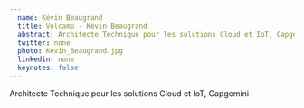```yaml
---
  name: Kévin Beaugrand
  title: Volcamp - Kévin Beaugrand
  abstract: Architecte Technique pour les solutions Cloud et IoT, Capgemini
  twitter: none
  photo: Kevin_Beaugrand.jpg
  linkedin: none
  keynotes: false
---
```

Architecte Technique pour les solutions Cloud et IoT, Capgemini
